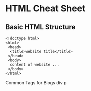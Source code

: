 # HTML Cheat Sheet

## Basic HTML Structure

```
<!doctype html>
<html>
 <head>
  <title>website title</title>
 </head>
 <body>
  content of website ...
 </body>
</html>

```


Common Tags for Blogs
div
p

